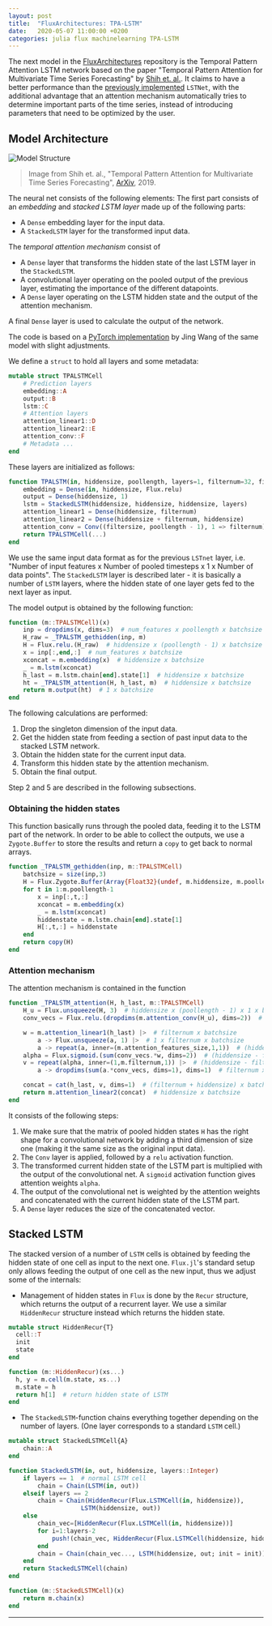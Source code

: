 ```yaml
---
layout: post
title:  "FluxArchitectures: TPA-LSTM"
date:   2020-05-07 11:00:00 +0200
categories: julia flux machinelearning TPA-LSTM
---
```


The next model in the [FluxArchitectures](https://github.com/sdobber/FluxArchitectures) repository is the Temporal Pattern Attention LSTM network based on the paper "Temporal Pattern Attention for Multivariate Time Series Forecasting" by [Shih et. al.](https://arxiv.org/pdf/1809.04206v2.pdf). It claims to have a better performance than the [previously implemented](2020-04-09-FA_LSTNet.md) `LSTNet`, with the additional advantage that an attention mechanism automatically tries to determine important parts of the time series, instead of introducing parameters that need to be optimized by the user.


## Model Architecture

![Model Structure](https://miro.medium.com/max/1400/1*SjKMs_iTOJaKqx45fpYEDQ.png)
> Image from Shih et. al., "Temporal Pattern Attention for Multivariate Time Series Forecasting", [ArXiv](https://arxiv.org/pdf/1809.04206v2.pdf), 2019.

The neural net consists of the following elements: The first part consists of an *embedding* and *stacked LSTM layer* made up of the following parts:
* A `Dense` embedding layer for the input data.
* A `StackedLSTM` layer for the transformed input data.

The *temporal attention mechanism* consist of
* A `Dense` layer that transforms the hidden state of the last LSTM layer in the `StackedLSTM`.
* A convolutional layer operating on the pooled output of the previous layer, estimating the importance of the different datapoints.
* A `Dense` layer operating on the LSTM hidden state and the output of the attention mechanism.

A final `Dense` layer is used to calculate the output of the network.

The code is based on a [PyTorch implementation](https://github.com/jingw2/demand_forecast/blob/master/tpa_lstm.py) by Jing Wang of the same model with slight adjustments.

We define a `struct` to hold all layers and some metadata:
```julia
mutable struct TPALSTMCell
    # Prediction layers
    embedding::A
    output::B
    lstm::C
    # Attention layers
    attention_linear1::D
    attention_linear2::E
    attention_conv::F
	# Metadata ...
end
```
These layers are initialized as follows:
```julia
function TPALSTM(in, hiddensize, poollength, layers=1, filternum=32, filtersize=1)
	embedding = Dense(in, hiddensize, Flux.relu)
    output = Dense(hiddensize, 1)
    lstm = StackedLSTM(hiddensize, hiddensize, hiddensize, layers)
    attention_linear1 = Dense(hiddensize, filternum)
    attention_linear2 = Dense(hiddensize + filternum, hiddensize)
    attention_conv = Conv((filtersize, poollength - 1), 1 => filternum)
    return TPALSTMCell(...)
end
```
We use the same input data format as for the previous `LSTnet` layer, i.e. "Number of input features x Number of pooled timesteps x 1 x Number of data points". The `StackedLSTM` layer is described later - it is basically a number of `LSTM` layers, where the hidden state of one layer gets fed to the next layer as input.

The model output is obtained by the following function:
```julia
function (m::TPALSTMCell)(x)
    inp = dropdims(x, dims=3)  # num_features x poollength x batchsize
    H_raw = _TPALSTM_gethidden(inp, m)
	H = Flux.relu.(H_raw)  # hiddensize x (poollength - 1) x batchsize
    x = inp[:,end,:]  # num_features x batchsize
    xconcat = m.embedding(x)  # hiddensize x batchsize
    _ = m.lstm(xconcat)  
    h_last = m.lstm.chain[end].state[1]  # hiddensize x batchsize
    ht = _TPALSTM_attention(H, h_last, m)  # hiddensize x batchsize
    return m.output(ht)  # 1 x batchsize
end
```
The following calculations are performed:
1. Drop the singleton dimension of the input data.
2. Get the hidden state from feeding a section of past input data to the stacked LSTM network.
3. Obtain the hidden state for the current input data.
4. Transform this hidden state by the attention mechanism.
5. Obtain the final output.

Step 2 and 5 are described in the following subsections.


### Obtaining the hidden states

This function basically runs through the pooled data, feeding it to the LSTM part of the network. In order to be able to collect the outputs, we use a `Zygote.Buffer` to store the results and return a `copy` to get back to normal arrays.
```julia
function _TPALSTM_gethidden(inp, m::TPALSTMCell)
    batchsize = size(inp,3)
    H = Flux.Zygote.Buffer(Array{Float32}(undef, m.hiddensize, m.poollength-1, batchsize))
    for t in 1:m.poollength-1
        x = inp[:,t,:]
        xconcat = m.embedding(x)
        _ = m.lstm(xconcat)
        hiddenstate = m.lstm.chain[end].state[1]
        H[:,t,:] = hiddenstate
    end
    return copy(H)
end
```


### Attention mechanism

The attention mechanism is contained in the function
```julia
function _TPALSTM_attention(H, h_last, m::TPALSTMCell)
    H_u = Flux.unsqueeze(H, 3)  # hiddensize x (poollength - 1) x 1 x batchsize
    conv_vecs = Flux.relu.(dropdims(m.attention_conv(H_u), dims=2))  # (hiddensize - filtersize + 1) x filternum x batchsize

    w = m.attention_linear1(h_last) |>  # filternum x batchsize
        a -> Flux.unsqueeze(a, 1) |>  # 1 x filternum x batchsize
        a -> repeat(a, inner=(m.attention_features_size,1,1))  # (hiddensize - filtersize + 1) x filternum x batchsize
    alpha = Flux.sigmoid.(sum(conv_vecs.*w, dims=2))  # (hiddensize - filtersize + 1) x 1 x batchsize
    v = repeat(alpha, inner=(1,m.filternum,1)) |>  # (hiddensize - filtersize + 1) x filternum x batchsize
        a -> dropdims(sum(a.*conv_vecs, dims=1), dims=1)  # filternum x batchsize

    concat = cat(h_last, v, dims=1)  # (filternum + hiddensize) x batchsize
    return m.attention_linear2(concat)  # hiddensize x batchsize
end
```

It consists of the following steps:
1. We make sure that the matrix of pooled hidden states `H` has the right shape for a convolutional network by adding a third dimension of size one (making it the same size as the original input data).
2. The `Conv` layer is applied, followed by a `relu` activation function.
3. The transformed current hidden state of the LSTM part is multiplied with the output of the convolutional net. A `sigmoid` activation function gives attention weights `alpha`.
4. The output of the convolutional net is weighted by the attention weights and concatenated with the current hidden state of the LSTM part.
5. A `Dense` layer reduces the size of the concatenated vector.


## Stacked LSTM

The stacked version of a number of `LSTM` cells is obtained by feeding the hidden state of one cell as input to the next one. `Flux.jl`'s standard setup only allows feeding the output of one cell as the new input, thus we adjust some of the internals:

* Management of hidden states in `Flux` is done by the `Recur` structure, which returns the output of a recurrent layer. We use a similar `HiddenRecur` structure instead which returns the hidden state.

```julia
mutable struct HiddenRecur{T}
  cell::T
  init
  state
end

function (m::HiddenRecur)(xs...)
  h, y = m.cell(m.state, xs...)
  m.state = h
  return h[1]  # return hidden state of LSTM
end
```

* The `StackedLSTM`-function chains everything together depending on the number of layers. (One layer corresponds to a standard `LSTM` cell.)

```julia
mutable struct StackedLSTMCell{A}
	chain::A
end

function StackedLSTM(in, out, hiddensize, layers::Integer)
	if layers == 1  # normal LSTM cell
		chain = Chain(LSTM(in, out))
	elseif layers == 2  
		chain = Chain(HiddenRecur(Flux.LSTMCell(in, hiddensize)),
					LSTM(hiddensize, out))
	else
		chain_vec=[HiddenRecur(Flux.LSTMCell(in, hiddensize))]
		for i=1:layers-2
			push!(chain_vec, HiddenRecur(Flux.LSTMCell(hiddensize, hiddensize)))
		end
		chain = Chain(chain_vec..., LSTM(hiddensize, out; init = init))
	end
	return StackedLSTMCell(chain)
end

function (m::StackedLSTMCell)(x)
	return m.chain(x)
end
```




---
